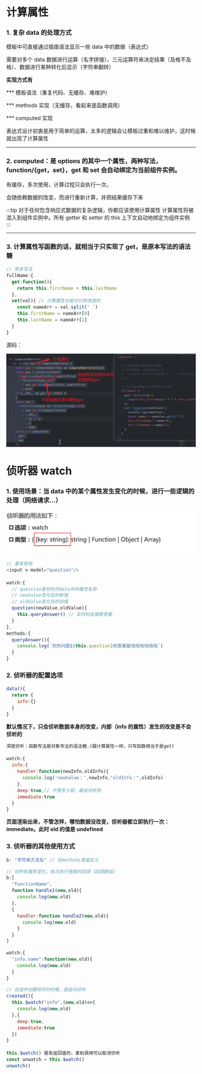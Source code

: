 # 计算属性

### 1. 复杂 data 的处理方式

模板中可直接通过插值语法显示一些 data 中的数据（表达式）

需要对多个 data 数据进行运算（名字拼接）、三元运算符来决定结果（及格不及格）、数据进行某种转化后显示（字符串翻转）

**实现方式有**

\*\*\* 模板语法（重复代码、无缓存、难维护）

\*\*\* methods 实现（无缓存，看起来是函数调用）

\*\*\* computed 实现

表达式设计初衷是用于简单的运算，太多的逻辑会让模板过重和难以维护，这时候就出现了计算属性

---

### 2. computed：是 options 的其中一个属性，两种写法，function/{get，set}，get 和 set 会自动绑定为当前组件实例。

有缓存，多次使用，计算过程只会执行一次。

会随依赖数据的改变，而进行重新计算，并把结果缓存下来

:::tip
对于任何包含响应式数据的复杂逻辑，你都应该使用计算属性
计算属性将被混入到组件实例中。所有 getter 和 setter 的 this 上下文自动地绑定为组件实例
:::

---

### 3. 计算属性写函数的话，就相当于只实现了 get，是原本写法的语法糖

```js
// 原本写法
fullName:{
  get:function(){
    return this.firstName + this.lastName
  },
  set(val){ // 计算属性也是可以修改值的
    const nameArr = val.split(' ')
    this.firstName = nameArr[0]
    this.lastName = nameArr[1]
  }
}
```

源码：

![get和set的源码实现组件实例this的绑定](./imgs/4/bind-this.png)

# 侦听器 watch

### 1. 使用场景：当 data 中的某个属性发生变化的时候，进行一些逻辑的处理（网络请求...）

![侦听器的写法](./imgs/4/watch.png)

```js
// 基本使用
<input v-model="question"/>

watch:{
  // question是侦听的data中的属性名称
  // newValue变化后的新值
  // oldValue变化后的旧值
  question(newValue,oldValue){
    this.queryAnswer() // 实时的去搜索答案
  }
},
methods:{
  queryAnswer(){
    console.log(`你的问题${this.question}的答案是哈哈哈哈哈哈`)
  }
}
```

### 2. 侦听器的配置选项

```js
data(){
  return {
    info:{}
  }
}
```

**默认情况下，只会侦听数据本身的改变，内部（info 的属性）发生的改变是不会侦听的**

```js
深度侦听：函数写法是对象写法的语法糖,(跟计算属性一样，只写函数相当于是get)

watch:{
  info:{
    handler:function(newInfo,oldInfo){
      console.log('newValue：',newInfo,"oldInfo：",oldInfo)
    },
    deep:true,// 不管多少层，都会侦听到
    immediate:true
  }
}

```

**页面渲染出来，不管怎样，哪怕数据没改变，侦听器都立即执行一次：immediate。此时 old 的值是 undefined**

### 3. 侦听器的其他使用方式

```js
b: "字符串方法名" // 在methods里面定义
```

```js
// 侦听到属性变化，依次执行里面的回调（回调数组）
b:[
  "functionName",
  function handle1(new,old){
    console.log(new,old)
  },
  {
    handler:function handle2(new,old){
      console.log(new,old)
    }
  }
]
```

```js
watch:{
  "info.name":function(new,old){
    console.log(new,old)
  }
}
```

```js
// 在组件创建完毕的时候，就启动侦听
created(){
  this.$watch("info",(new,old)=>{
    console.log(new,old)
  },{
    deep:true,
    immediate:true
  })
}

this.$watch() 是有返回值的，拿到调用可以取消侦听
const unwatch = this.$watch()
unwatch()
```
